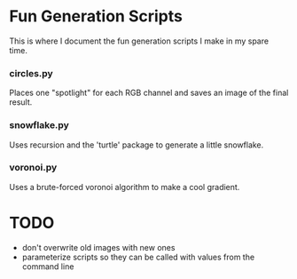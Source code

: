 # Fun Generation Scripts
This is where I document the fun generation scripts I make in my spare time.

### circles.py
Places one "spotlight" for each RGB channel and saves an image of the final result.

### snowflake.py
Uses recursion and the 'turtle' package to generate a little snowflake.

### voronoi.py
Uses a brute-forced voronoi algorithm to make a cool gradient.

# TODO
 - don't overwrite old images with new ones
 - parameterize scripts so they can be called with values from the command line
